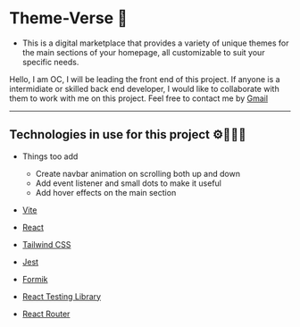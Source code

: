 # Theme-Verse 🌌
- This is a digital marketplace that provides a variety of unique themes for the main sections of your homepage, all customizable to suit your specific needs.

<!--
This is an open source project, so anyone can contribute just make sure you follow the [Code Of Conduct](Code_Of_Conduct.md)!
-->

Hello, I am OC, I will be leading the front end of this project. If anyone is a intermidiate or skilled back end developer, I would like to collaborate with them to work with me on this project.  Feel free to contact me by [Gmail](https://mail.google.com/mail/?view=cm&fs=1&to=chandankarom07@gmail.com)

--- 
## Technologies in use for this project ⚙️👨🏻‍💻
<!--
> Make sure to add the back end technologies you are using.
-->
- Things too add
   - Create navbar animation on scrolling both up and down
   - Add event listener and small dots to make it useful
   - Add hover effects on the main section

-  [Vite](https://vitejs.dev/)
-  [React](https://react.dev/)
-  [Tailwind CSS](https://tailwindcss.com/)
-  [Jest](https://jestjs.io/)
-  [Formik](https://formik.org/) 
-  [React Testing Library](https://testing-library.com/docs/react-testing-library/intro/)
-  [React Router](https://reactrouter.com/)
<!--
-  [Redux](https://redux.js.org/)
-  [Bootstrap](https://getbootstrap.com/) 



